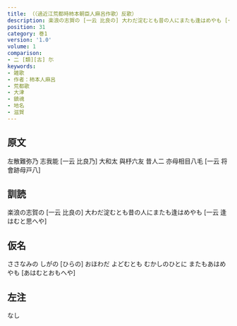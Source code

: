 ```yaml
---
title: （（過近江荒都時柿本朝臣人麻呂作歌）反歌）
description: 楽浪の志賀の [一云 比良の] 大わだ淀むとも昔の人にまたも逢はめやも [一云 逢はむと思へや]
position: 31
category: 巻1
version: '1.0'
volume: 1
comparison:
- 二 [類][古] 尓
keywords:
- 雑歌
- 作者：柿本人麻呂
- 荒都歌
- 大津
- 鎮魂
- 地名
- 滋賀
---
```


## 原文

左散難弥乃 志我能 [一云 比良乃] 大和太 與杼六友 昔人二 亦母相目八毛 [一云 将會跡母戸八]

## 訓読

楽浪の志賀の [一云 比良の] 大わだ淀むとも昔の人にまたも逢はめやも [一云 逢はむと思へや]

## 仮名

ささなみの しがの [ひらの] おほわだ よどむとも むかしのひとに またもあはめやも [あはむとおもへや]

## 左注

なし
